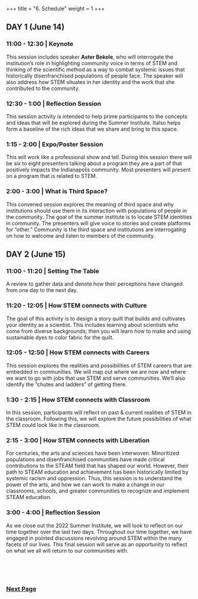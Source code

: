 +++
title = "6. Schedule"
weight = 1
+++

## DAY 1 (June 14)

### 11:00 - 12:30 | Keynote

This session includes speaker **Aster Bekele**, who will interrogate the institution’s role in highlighting community voice in terms of STEM and thinking of the scientific method as a way to combat systemic issues that historically disenfranchised populations of people face. The speaker will also address how STEM situates in her identity and the work that she contributed to the community.

### 12:30 - 1:00 | Reflection Session

This session activity is intended to help prime participants to the concepts and ideas that will be explored during the Summer Institute.  Italso helps form a baseline of the rich ideas that we share and bring to this space.

### 1:15 - 2:00 | Expo/Poster Session

This will work like a professional show and tell. During this session there will be six to eight presenters talking about a program they are a part of that positively impacts the Indianapolis community. Most presenters will present on a program that is related to STEM. 

### 2:00 - 3:00 | What is Third Space?

This convened session explores the meaning of third space and why institutions should use them in its interaction with populations of people in the community. The goal of the summer institute is to locate STEM identities in community. The presenters will give voice to stories and create platforms for “other.” Community is the third space and institutions are interrogating on how to welcome and listen to members of the community. 

## DAY 2 (June 15)

### 11:00 - 11:20 | Setting The Table

A review to gather data and denote how their perceptions have changed from one day to the next day.

### 11:20 - 12:05 | How STEM connects with Culture

The goal of this activity is to design a story quilt that builds and cultivates your identity as a scientist. This includes learning about scientists who come from diverse backgrounds; then you will learn how to make and using sustainable dyes to color fabric for the quilt.

### 12:05 - 12:50 | How STEM connects with Careers

This session explores the realities and possibilities of STEM careers that are embedded in communities. We will map out where we are now and where we want to go with jobs that use STEM and serve communities. We’ll also identify the “chutes and ladders” of getting there.

### 1:30 - 2:15 | How STEM connects with Classroom

In this session, participants will reflect on past & current realities of STEM in the classroom. Following this, we will explore the future possibilities of what STEM could look like in the classroom. 

### 2:15 - 3:00 | How STEM connects with Liberation

For centuries, the arts and sciences have been interwoven. Minoritized populations and disenfranchised communities have made critical contributions to the STEAM field that has shaped our world. However, their path to STEAM education and achievement has been historically limited by systemic racism and oppression. Thus, this session is to understand the power of the arts, and how we can work to make a change in our classrooms, schools, and greater communities to recognize and implement STEAM education.

### 3:00 - 4:00 | Reflection Session

As we close out the 2022 Summer Institute, we will look to reflect on our time together over the last two days. Throughout our time together, we have engaged in pointed discussions revolving around STEM within the many facets of our lives. This final session will serve as an opportunity to reflect on what we all will return to our communities with.
 
&nbsp;
 
&nbsp;
 
### [Next Page](https://dehsi2022.netlify.app/session1/)